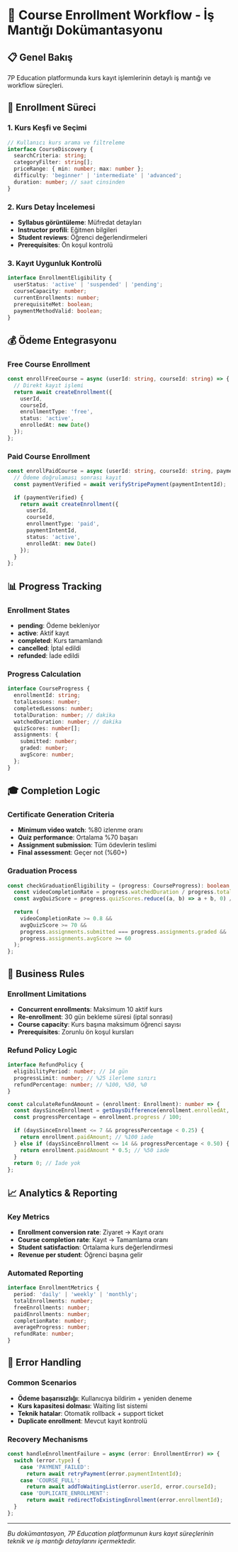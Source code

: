 # 🎯 Course Enrollment Workflow - İş Mantığı Dokümantasyonu

## 📋 Genel Bakış

7P Education platformunda kurs kayıt işlemlerinin detaylı iş mantığı ve workflow süreçleri.

## 🔄 Enrollment Süreci

### 1. Kurs Keşfi ve Seçimi
```typescript
// Kullanıcı kurs arama ve filtreleme
interface CourseDiscovery {
  searchCriteria: string;
  categoryFilter: string[];
  priceRange: { min: number; max: number };
  difficulty: 'beginner' | 'intermediate' | 'advanced';
  duration: number; // saat cinsinden
}
```

### 2. Kurs Detay İncelemesi
- **Syllabus görüntüleme**: Müfredat detayları
- **Instructor profili**: Eğitmen bilgileri
- **Student reviews**: Öğrenci değerlendirmeleri
- **Prerequisites**: Ön koşul kontrolü

### 3. Kayıt Uygunluk Kontrolü
```typescript
interface EnrollmentEligibility {
  userStatus: 'active' | 'suspended' | 'pending';
  courseCapacity: number;
  currentEnrollments: number;
  prerequisiteMet: boolean;
  paymentMethodValid: boolean;
}
```

## 💰 Ödeme Entegrasyonu

### Free Course Enrollment
```typescript
const enrollFreeCourse = async (userId: string, courseId: string) => {
  // Direkt kayıt işlemi
  return await createEnrollment({
    userId,
    courseId,
    enrollmentType: 'free',
    status: 'active',
    enrolledAt: new Date()
  });
};
```

### Paid Course Enrollment
```typescript
const enrollPaidCourse = async (userId: string, courseId: string, paymentIntentId: string) => {
  // Ödeme doğrulaması sonrası kayıt
  const paymentVerified = await verifyStripePayment(paymentIntentId);
  
  if (paymentVerified) {
    return await createEnrollment({
      userId,
      courseId,
      enrollmentType: 'paid',
      paymentIntentId,
      status: 'active',
      enrolledAt: new Date()
    });
  }
};
```

## 📊 Progress Tracking

### Enrollment States
- **pending**: Ödeme bekleniyor
- **active**: Aktif kayıt
- **completed**: Kurs tamamlandı
- **cancelled**: İptal edildi
- **refunded**: İade edildi

### Progress Calculation
```typescript
interface CourseProgress {
  enrollmentId: string;
  totalLessons: number;
  completedLessons: number;
  totalDuration: number; // dakika
  watchedDuration: number; // dakika
  quizScores: number[];
  assignments: {
    submitted: number;
    graded: number;
    avgScore: number;
  };
}
```

## 🎓 Completion Logic

### Certificate Generation Criteria
- **Minimum video watch**: %80 izlenme oranı
- **Quiz performance**: Ortalama %70 başarı
- **Assignment submission**: Tüm ödevlerin teslimi
- **Final assessment**: Geçer not (%60+)

### Graduation Process
```typescript
const checkGraduationEligibility = (progress: CourseProgress): boolean => {
  const videoCompletionRate = progress.watchedDuration / progress.totalDuration;
  const avgQuizScore = progress.quizScores.reduce((a, b) => a + b, 0) / progress.quizScores.length;
  
  return (
    videoCompletionRate >= 0.8 &&
    avgQuizScore >= 70 &&
    progress.assignments.submitted === progress.assignments.graded &&
    progress.assignments.avgScore >= 60
  );
};
```

## 🔄 Business Rules

### Enrollment Limitations
- **Concurrent enrollments**: Maksimum 10 aktif kurs
- **Re-enrollment**: 30 gün bekleme süresi (iptal sonrası)
- **Course capacity**: Kurs başına maksimum öğrenci sayısı
- **Prerequisites**: Zorunlu ön koşul kursları

### Refund Policy Logic
```typescript
interface RefundPolicy {
  eligibilityPeriod: number; // 14 gün
  progressLimit: number; // %25 ilerleme sınırı
  refundPercentage: number; // %100, %50, %0
}

const calculateRefundAmount = (enrollment: Enrollment): number => {
  const daysSinceEnrollment = getDaysDifference(enrollment.enrolledAt, new Date());
  const progressPercentage = enrollment.progress / 100;
  
  if (daysSinceEnrollment <= 7 && progressPercentage < 0.25) {
    return enrollment.paidAmount; // %100 iade
  } else if (daysSinceEnrollment <= 14 && progressPercentage < 0.50) {
    return enrollment.paidAmount * 0.5; // %50 iade
  }
  return 0; // İade yok
};
```

## 📈 Analytics & Reporting

### Key Metrics
- **Enrollment conversion rate**: Ziyaret → Kayıt oranı
- **Course completion rate**: Kayıt → Tamamlama oranı
- **Student satisfaction**: Ortalama kurs değerlendirmesi
- **Revenue per student**: Öğrenci başına gelir

### Automated Reporting
```typescript
interface EnrollmentMetrics {
  period: 'daily' | 'weekly' | 'monthly';
  totalEnrollments: number;
  freeEnrollments: number;
  paidEnrollments: number;
  completionRate: number;
  averageProgress: number;
  refundRate: number;
}
```

## 🚨 Error Handling

### Common Scenarios
- **Ödeme başarısızlığı**: Kullanıcıya bildirim + yeniden deneme
- **Kurs kapasitesi dolması**: Waiting list sistemi
- **Teknik hatalar**: Otomatik rollback + support ticket
- **Duplicate enrollment**: Mevcut kayıt kontrolü

### Recovery Mechanisms
```typescript
const handleEnrollmentFailure = async (error: EnrollmentError) => {
  switch (error.type) {
    case 'PAYMENT_FAILED':
      return await retryPayment(error.paymentIntentId);
    case 'COURSE_FULL':
      return await addToWaitingList(error.userId, error.courseId);
    case 'DUPLICATE_ENROLLMENT':
      return await redirectToExistingEnrollment(error.enrollmentId);
  }
};
```

---

*Bu dokümantasyon, 7P Education platformunun kurs kayıt süreçlerinin teknik ve iş mantığı detaylarını içermektedir.*